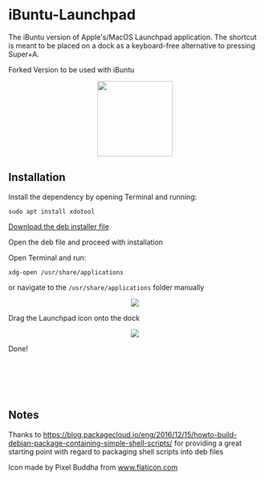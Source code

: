 # iBuntu-Launchpad
The iBuntu version of Apple's/MacOS Launchpad application. The shortcut is meant to be placed on a dock as a keyboard-free alternative to pressing Super+A.

Forked Version to be used with iBuntu


<p align="center">
  <img src="https://raw.githubusercontent.com/ibuntuos/ibuntu-Launchpad/master/launchpad-1.0/launchpad.pngg" height="150" width="150">
</p>

## Installation
Install the dependency by opening Terminal and running:
```
sudo apt install xdotool
```

[Download the deb installer file](https://github.com/ibuntuos/ibuntu-Launchpad/blob/master/launchpad-1.0.deb)

Open the deb file and proceed with installation

Open Terminal and run:
```
xdg-open /usr/share/applications
```
or navigate to the ```/usr/share/applications``` folder manually

<p align="center">
  <img src="https://raw.githubusercontent.com/milan102/Ubuntu-Launchpad/master/images/applications-folder.png">
</p>

Drag the Launchpad icon onto the dock

<p align="center">
  <img src="https://raw.githubusercontent.com/milan102/Ubuntu-Launchpad/master/images/dock.png">
</p>

Done!

<br />
<br />
<br />
<br />


## Notes
Thanks to https://blog.packagecloud.io/eng/2016/12/15/howto-build-debian-package-containing-simple-shell-scripts/ for providing a great starting point with regard to packaging shell scripts into deb files

Icon made by Pixel Buddha from www.flaticon.com
